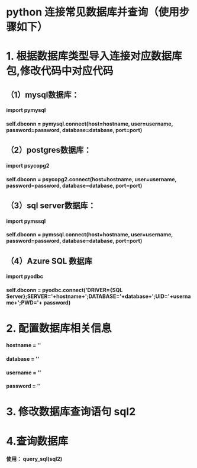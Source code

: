 # python 连接常见数据库并查询（使用步骤如下）

# 1. 根据数据库类型导入连接对应数据库包,修改代码中对应代码

## （1）mysql数据库：
#### import pymysql
#### self.dbconn = pymysql.connect(host=hostname, user=username, password=password, database=database, port=port)


## （2）postgres数据库：
#### import psycopg2
#### self.dbconn = psycopg2.connect(host=hostname, user=username, password=password, database=database, port=port)


## （3）sql server数据库：
#### import pymssql
#### self.dbconn = pymssql.connect(host=hostname, user=username, password=password, database=database, port=port)


## （4）Azure SQL 数据库
#### import pyodbc
#### self.dbconn = pyodbc.connect('DRIVER={SQL Server};SERVER='+hostname+';DATABASE='+database+';UID='+username+';PWD='+ password)


# 2. 配置数据库相关信息
#### hostname = ''
#### database = ''
#### username = ''
#### password = ''


# 3. 修改数据库查询语句 sql2

# 4.查询数据库
#### 使用： query_sql(sql2) 

